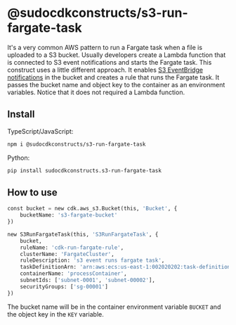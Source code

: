 # @sudocdkconstructs/s3-run-fargate-task

It's a very common AWS pattern to run a Fargate task when a file is uploaded to a S3 bucket. Usually developers create a Lambda function that is connected to S3 event notifications and starts the Fargate task.
This construct uses a little different approach. It enables [S3 EventBridge notifications](https://docs.aws.amazon.com/AmazonS3/latest/userguide/EventBridge.html) in the bucket and creates a rule that runs the Fargate task. It passes the bucket name and object key to the container as an environment variables. Notice that it does not required a Lambda function.

## Install

TypeScript/JavaScript:

```bash
npm i @sudocdkconstructs/s3-run-fargate-task
```

Python:

```bash
pip install sudocdkconstructs.s3-run-fargate-task
```

## How to use

```python
const bucket = new cdk.aws_s3.Bucket(this, 'Bucket', {
    bucketName: 's3-fargate-bucket'
})

new S3RunFargateTask(this, 'S3RunFargateTask', {
    bucket,
    ruleName: 'cdk-run-fargate-rule',
    clusterName: 'FargateCluster',
    ruleDescription: 's3 event runs fargate task',
    taskDefinitionArn: 'arn:aws:ecs:us-east-1:002020202:task-definition/FargateTask:9',
    containerName: 'processContainer',
    subnetIds: ['subnet-0001', 'subnet-00002'],
    securityGroups: ['sg-00001']
})
```

The bucket name will be in the container environment variable `BUCKET` and the object key in the `KEY` variable.
